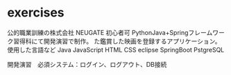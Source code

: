 # exercises
公的職業訓練の株式会社 NEUGATE 初心者可 PythonJava+Springフレームワーク習得科にて開発演習で制作。
た鑑賞した映画を登録するアプリケーション。
使用した言語など
Java JavaScript HTML CSS eclipse SpringBoot PstgreSQL

開発演習　必須システム：ログイン、ログアウト、DB接続

